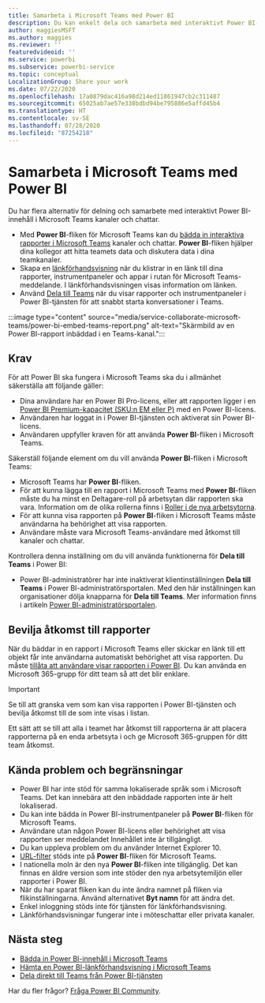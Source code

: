 ```yaml
---
title: Samarbeta i Microsoft Teams med Power BI
description: Du kan enkelt dela och samarbeta med interaktivt Power BI-innehåll i Microsoft Teams kanaler och chattar.
author: maggiesMSFT
ms.author: maggies
ms.reviewer: ''
featuredvideoid: ''
ms.service: powerbi
ms.subservice: powerbi-service
ms.topic: conceptual
LocalizationGroup: Share your work
ms.date: 07/22/2020
ms.openlocfilehash: 17a0879dac416a98d214ed11861947cb2c311487
ms.sourcegitcommit: 65025ab7ae57e338bdbd94be795886e5affd45b4
ms.translationtype: HT
ms.contentlocale: sv-SE
ms.lasthandoff: 07/28/2020
ms.locfileid: "87254218"
---
```

# <a name="collaborate-in-microsoft-teams-with-power-bi"></a>Samarbeta i Microsoft Teams med Power BI

Du har flera alternativ för delning och samarbete med interaktivt Power BI-innehåll i Microsoft Teams kanaler och chattar. 

- Med **Power BI**-fliken för Microsoft Teams kan du [bädda in interaktiva rapporter i Microsoft Teams](service-embed-report-microsoft-teams.md) kanaler och chattar. **Power BI**-fliken hjälper dina kollegor att hitta teamets data och diskutera data i dina teamkanaler. 
- Skapa en [länkförhandsvisning](service-teams-link-preview.md) när du klistrar in en länk till dina rapporter, instrumentpaneler och appar i rutan för Microsoft Teams-meddelande. I länkförhandsvisningen visas information om länken. 
- Använd [Dela till Teams](service-share-report-teams.md) när du visar rapporter och instrumentpaneler i Power BI-tjänsten för att snabbt starta konversationer i Teams.
 
:::image type="content" source="media/service-collaborate-microsoft-teams/power-bi-embed-teams-report.png" alt-text="Skärmbild av en Power BI-rapport inbäddad i en Teams-kanal.":::

## <a name="requirements"></a>Krav

För att Power BI ska fungera i Microsoft Teams ska du i allmänhet säkerställa att följande gäller:

- Dina användare har en Power BI Pro-licens, eller att rapporten ligger i en [Power BI Premium-kapacitet (SKU:n EM eller P)](../admin/service-premium-what-is.md) med en Power BI-licens.
- Användaren har loggat in i Power BI-tjänsten och aktiverat sin Power BI-licens.
- Användaren uppfyller kraven för att använda **Power BI**-fliken i Microsoft Teams.

Säkerställ följande element om du vill använda **Power BI**-fliken i Microsoft Teams:

- Microsoft Teams har **Power BI**-fliken.
- För att kunna lägga till en rapport i Microsoft Teams med **Power BI**-fliken måste du ha minst en Deltagare-roll på arbetsytan där rapporten ska vara. Information om de olika rollerna finns i [Roller i de nya arbetsytorna](service-new-workspaces.md#roles-in-the-new-workspaces).
- För att kunna visa rapporten på **Power BI**-fliken i Microsoft Teams måste användarna ha behörighet att visa rapporten.
- Användare måste vara Microsoft Teams-användare med åtkomst till kanaler och chattar.

Kontrollera denna inställning om du vill använda funktionerna för **Dela till Teams** i Power BI:

- Power BI-administratörer har inte inaktiverat klientinställningen **Dela till Teams** i Power BI-administratörsportalen. Med den här inställningen kan organisationer dölja knapparna för **Dela till Teams**. Mer information finns i artikeln [Power BI-administratörsportalen](../admin/service-admin-portal.md#share-to-teams-tenant-setting).

## <a name="grant-access-to-reports"></a>Bevilja åtkomst till rapporter

När du bäddar in en rapport i Microsoft Teams eller skickar en länk till ett objekt får inte användarna automatiskt behörighet att visa rapporten. Du måste [tillåta att användare visar rapporten i Power BI](service-share-dashboards.md). Du kan använda en Microsoft 365-grupp för ditt team så att det blir enklare.

> [!IMPORTANT]
> Se till att granska vem som kan visa rapporten i Power BI-tjänsten och bevilja åtkomst till de som inte visas i listan.

Ett sätt att se till att alla i teamet har åtkomst till rapporterna är att placera rapporterna på en enda arbetsyta i och ge Microsoft 365-gruppen för ditt team åtkomst.

## <a name="known-issues-and-limitations"></a>Kända problem och begränsningar

- Power BI har inte stöd för samma lokaliserade språk som i Microsoft Teams. Det kan innebära att den inbäddade rapporten inte är helt lokaliserad.
- Du kan inte bädda in Power BI-instrumentpaneler på **Power BI**-fliken för Microsoft Teams.
- Användare utan någon Power BI-licens eller behörighet att visa rapporten ser meddelandet Innehållet inte är tillgängligt.
- Du kan uppleva problem om du använder Internet Explorer 10. <!--You can look at the [browsers support for Power BI](../consumer/end-user-browsers.md) and for [Microsoft 365](https://products.office.com/office-system-requirements#Browsers-section). -->
- [URL-filter](service-url-filters.md) stöds inte på **Power BI**-fliken för Microsoft Teams.
- I nationella moln är den nya **Power BI**-fliken inte tillgänglig. Det kan finnas en äldre version som inte stöder den nya arbetsytemiljön eller rapporter i Power BI.
- När du har sparat fliken kan du inte ändra namnet på fliken via flikinställningarna. Använd alternativet **Byt namn** för att ändra det.
- Enkel inloggning stöds inte för tjänsten för länkförhandsvisning.
- Länkförhandsvisningar fungerar inte i möteschattar eller privata kanaler.

## <a name="next-steps"></a>Nästa steg

- [Bädda in Power BI-innehåll i Microsoft Teams](service-embed-report-microsoft-teams.md)
- [Hämta en Power BI-länkförhandsvisning i Microsoft Teams](service-teams-link-preview.md)
- [Dela direkt till Teams från Power BI-tjänsten](service-share-report-teams.md)

Har du fler frågor? [Fråga Power BI Community](https://community.powerbi.com/).
